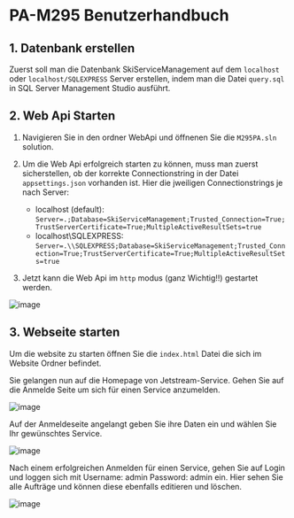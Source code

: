 # PA-M295 Benutzerhandbuch


## 1. Datenbank erstellen

Zuerst soll man die Datenbank SkiServiceManagement auf dem ```localhost``` oder ```localhost/SQLEXPRESS``` Server erstellen, indem man die Datei ```query.sql``` in SQL Server Management Studio ausführt.


## 2. Web Api Starten

1. Navigieren Sie in den ordner WebApi und öffnenen Sie die ```M295PA.sln``` solution.
2. Um die Web Api erfolgreich starten zu können, muss man zuerst sicherstellen, ob der korrekte Connectionstring in der Datei ```appsettings.json``` vorhanden ist. Hier die jweiligen Connectionstrings je nach Server:
    
   - localhost (default): ```Server=.;Database=SkiServiceManagement;Trusted_Connection=True;TrustServerCertificate=True;MultipleActiveResultSets=true```
   - localhost\SQLEXPRESS: ```Server=.\\SQLEXPRESS;Database=SkiServiceManagement;Trusted_Connection=True;TrustServerCertificate=True;MultipleActiveResultSets=true```
     
4. Jetzt kann die Web Api im ```http``` modus (ganz Wichtig!!) gestartet werden.

![image](https://github.com/iliakalygin/PA-M295/assets/58369822/f17bd223-e293-4a56-8560-d5fa05131a10)

## 3. Webseite starten

Um die website zu starten öffnen Sie die ```index.html``` Datei die sich im Website Ordner befindet.
 
Sie gelangen nun auf die Homepage von Jetstream-Service. Gehen Sie auf die Anmelde Seite um sich für einen Service anzumelden.

 ![image](https://github.com/iliakalygin/PA-M295/assets/58369822/b8afca63-45ad-4db4-a544-fbd57f2e1406)


  Auf der Anmeldeseite angelangt geben Sie ihre Daten ein und wählen Sie Ihr gewünschtes Service.

![image](https://github.com/iliakalygin/PA-M295/assets/58369822/ea8f54c7-9255-45d4-a03b-5bae3cf7634d)


Nach einem erfolgreichen Anmelden für einen Service, gehen Sie auf Login und loggen sich mit Username: admin Password: admin ein. Hier sehen Sie alle Aufträge und können diese ebenfalls editieren und löschen.

 ![image](https://github.com/iliakalygin/PA-M295/assets/58369822/ecc7e8ee-93c0-4b28-af03-b3b6342980fd)

